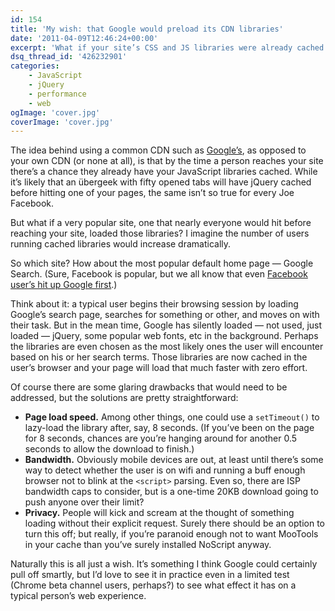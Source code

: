 ```yaml
---
id: 154
title: 'My wish: that Google would preload its CDN libraries'
date: '2011-04-09T12:46:24+00:00'
excerpt: 'What if your site’s CSS and JS libraries were already cached for anyone who had previously been to Google’s homepage or Facebook? Almost no one would need to download those files from scratch when they reached your site, improving load time dramatically.'
dsq_thread_id: '426232901'
categories:
    - JavaScript
    - jQuery
    - performance
    - web
ogImage: 'cover.jpg'
coverImage: 'cover.jpg'
---
```


The idea behind using a common CDN such as [Google’s](http://code.google.com/apis/libraries/), as opposed to your own CDN (or none at all), is that by the time a person reaches your site there’s a chance they already have your JavaScript libraries cached. While it’s likely that an übergeek with fifty opened tabs will have jQuery cached before hitting one of your pages, the same isn’t so true for every Joe Facebook.

But what if a very popular site, one that nearly everyone would hit before reaching your site, loaded those libraries? I imagine the number of users running cached libraries would increase dramatically.

So which site? How about the most popular default home page — Google Search. (Sure, Facebook is popular, but we all know that even [Facebook user’s hit up Google first](http://www.readwriteweb.com/archives/how_google_failed_internet_meme.php).)

Think about it: a typical user begins their browsing session by loading Google’s search page, searches for something or other, and moves on with their task. But in the mean time, Google has silently loaded — not used, just loaded — jQuery, some popular web fonts, etc in the background. Perhaps the libraries are even chosen as the most likely ones the user will encounter based on his or her search terms. Those libraries are now cached in the user’s browser and your page will load that much faster with zero effort.

Of course there are some glaring drawbacks that would need to be addressed, but the solutions are pretty straightforward:

- **Page load speed.** Among other things, one could use a `setTimeout()` to lazy-load the library after, say, 8 seconds. (If you’ve been on the page for 8 seconds, chances are you’re hanging around for another 0.5 seconds to allow the download to finish.)
- **Bandwidth.** Obviously mobile devices are out, at least until there’s some way to detect whether the user is on wifi and running a buff enough browser not to blink at the `<script>` parsing. Even so, there are ISP bandwidth caps to consider, but is a one-time 20KB download going to push anyone over their limit?
- **Privacy.** People will kick and scream at the thought of something loading without their explicit request. Surely there should be an option to turn this off; but really, if you’re paranoid enough not to want MooTools in your cache than you’ve surely installed NoScript anyway.

Naturally this is all just a wish. It’s something I think Google could certainly pull off smartly, but I’d love to see it in practice even in a limited test (Chrome beta channel users, perhaps?) to see what effect it has on a typical person’s web experience.
